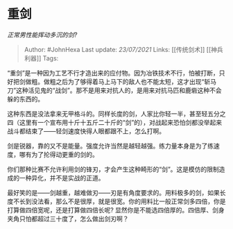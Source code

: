 # 重剑
*正常男性能挥动多沉的剑?*

> Author: #JohnHexa
Last update: *23/07/2021* 
Links: [[传统剑术]] [[神兵利器]]
Tags: 

 
“重剑”是一种因为工艺不行才造出来的应付物。因为冶铁技术不行，怕被打断，只好把剑做粗。做粗之后为了够得着马上马下的敌人也不能太短，这才出现“斩马刀”这种活见鬼的“战剑”。那不是用来对抗人的，是用来对抗马匹和鹿砦这种不会躲的东西的。

这种东西是没法拿来无甲格斗的。同样长度的剑，人家比你轻一半，甚至轻五分之四（这里有一个宣布用十斤十五斤二十斤的“剑”的），对战起来恐怕剑都没举起来战斗都结束了——轻剑速度快得人眼都跟不上，怎么打啊。

剑是锐器，靠的又不是能量。强度允许当然是越轻越强。练力量本身是为了练速度，哪有为了抡得动更重的剑的。

你们那种比赛不允许利用剑的锋刃，才会产生这种畸形的“剑”。这是模仿的限制造成的一种异化，并不是实战的正道。

最好笑的是——剑越重，越难做刃——刃是有角度要求的。用料极多的剑，如果长度不长到没法看，那么不是很厚，就是很宽。你的用料比一般正常剑多四倍，你是打算做四倍宽呢，还是打算做四倍长呢? 显然你是不能选四倍厚的。四倍厚、剑身夹角只怕都超过三十度了，怎么做出剑刃啊？




